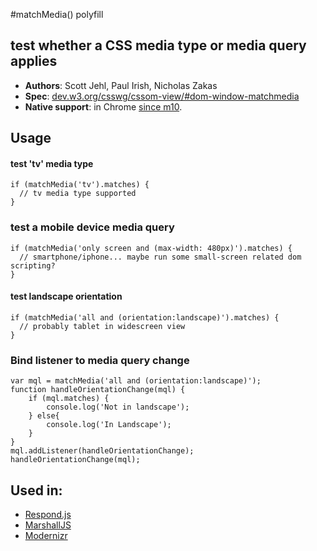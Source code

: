 #matchMedia() polyfill

## test whether a CSS media type or media query applies

* **Authors**: Scott Jehl, Paul Irish, Nicholas Zakas 
* **Spec**: [dev.w3.org/csswg/cssom-view/#dom-window-matchmedia](http://dev.w3.org/csswg/cssom-view/#dom-window-matchmedia)
* **Native support**: in Chrome [since m10](http://trac.webkit.org/changeset/72552).



## Usage

#### test 'tv' media type
    if (matchMedia('tv').matches) {
      // tv media type supported
    }

### test a mobile device media query
    if (matchMedia('only screen and (max-width: 480px)').matches) {
      // smartphone/iphone... maybe run some small-screen related dom scripting?
    }
    
#### test landscape orientation
    if (matchMedia('all and (orientation:landscape)').matches) {
      // probably tablet in widescreen view
    }

### Bind listener to media query change
    var mql = matchMedia('all and (orientation:landscape)');
    function handleOrientationChange(mql) {
        if (mql.matches) {
            console.log('Not in landscape');
        } else{
            console.log('In Landscape');
        }
    }
    mql.addListener(handleOrientationChange);
    handleOrientationChange(mql);


## Used in: 

* [Respond.js](https://github.com/scottjehl/Respond)
* [MarshallJS](https://github.com/PaulKinlan/marshall)
* [Modernizr](http://www.modernizr.com/)